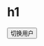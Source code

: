  <!DOCTYPE html>
<html>
  <head>
    <meta charset="utf-8">
    <meta name="viewport" content="width=device-width, initial-scale=1">
    <title>my webpage</title>
    <link rel="stylesheet" type="text/css" href="styles/style.css">
  </head>
  <body>
  	<h1>h1</h1>
    <button>切换用户</button>
   	<script src="scripts/main.js" type="text/javascript"></script>
  </body>
</html>
